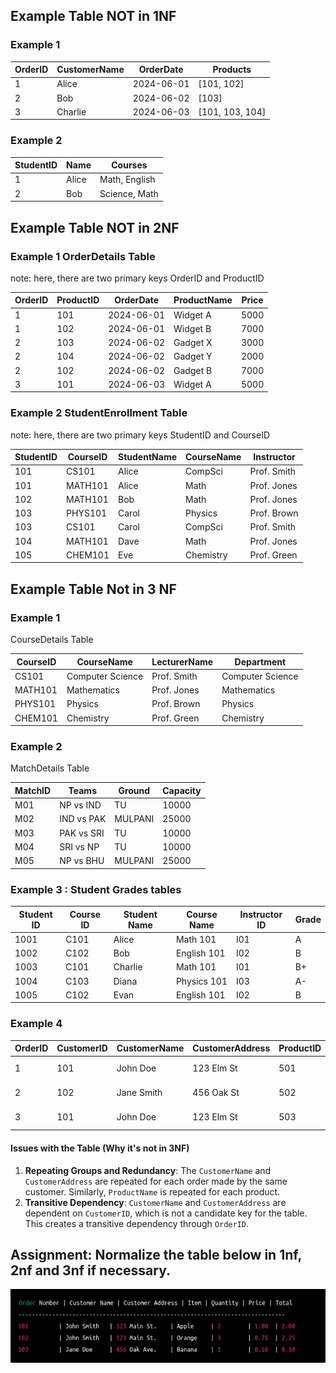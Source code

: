 ## Example Table NOT in 1NF

### Example 1

| OrderID | CustomerName | OrderDate   | Products            |
|---------|--------------|-------------|---------------------|
| 1       | Alice        | 2024-06-01  | [101, 102]          |
| 2       | Bob          | 2024-06-02  | [103]               |
| 3       | Charlie      | 2024-06-03  | [101, 103, 104]     |


### Example 2
StudentID | Name     | Courses
----------|----------|----------------------
1         | Alice    | Math, English
2         | Bob      | Science, Math


## Example Table NOT in 2NF 

### Example 1 OrderDetails Table
note: here, there are two primary keys OrderID and ProductID

| OrderID | ProductID | OrderDate   | ProductName   | Price  |
|---------|-----------|-------------|---------------|--------|
| 1       | 101       | 2024-06-01  | Widget A      | 5000   |
| 1       | 102       | 2024-06-01  | Widget B      | 7000   |
| 2       | 103       | 2024-06-02  | Gadget X      | 3000   |
| 2       | 104       | 2024-06-02  | Gadget Y      | 2000   |
| 2       | 102       | 2024-06-02  | Gadget B      | 7000   |
| 3       | 101       | 2024-06-03  | Widget A      | 5000   |

### Example 2 StudentEnrollment Table
note: here, there are two primary keys StudentID and CourseID

| StudentID | CourseID | StudentName | CourseName | Instructor  |
|-----------|----------|-------------|------------|-------------|
| 101       | CS101    | Alice       | CompSci    | Prof. Smith |
| 101       | MATH101  | Alice       | Math       | Prof. Jones |
| 102       | MATH101  | Bob         | Math       | Prof. Jones |
| 103       | PHYS101  | Carol       | Physics    | Prof. Brown |
| 103       | CS101    | Carol       | CompSci    | Prof. Smith |
| 104       | MATH101  | Dave        | Math       | Prof. Jones |
| 105       | CHEM101  | Eve         | Chemistry  | Prof. Green |


## Example Table Not in 3 NF

### Example 1
CourseDetails Table

| CourseID | CourseName       | LecturerName | Department       |
|----------|------------------|--------------|------------------|
| CS101    | Computer Science | Prof. Smith  | Computer Science |
| MATH101  | Mathematics      | Prof. Jones  | Mathematics      |
| PHYS101  | Physics          | Prof. Brown  | Physics          |
| CHEM101  | Chemistry        | Prof. Green  | Chemistry        |

### Example 2

MatchDetails Table

| MatchID  | Teams      | Ground  | Capacity  | 
|----------|------------|---------|-----------|
| M01      | NP vs IND  | TU      | 10000     |
| M02      | IND vs PAK | MULPANI | 25000     |
| M03      | PAK vs SRI | TU      | 10000     |
| M04      | SRI vs NP  | TU      | 10000     |
| M05      | NP vs BHU  | MULPANI | 25000     |


### Example 3 : Student Grades tables

| Student ID | Course ID | Student Name | Course Name  | Instructor ID | Grade |
|------------|-----------|--------------|--------------|---------------|-------|
| 1001       | C101      | Alice        | Math 101     | I01           | A     |
| 1002       | C102      | Bob          | English 101  | I02           | B     |
| 1003       | C101      | Charlie      | Math 101     | I01           | B+    |
| 1004       | C103      | Diana        | Physics 101  | I03           | A-    |
| 1005       | C102      | Evan         | English 101  | I02           | B     |

### Example 4
| OrderID | CustomerID | CustomerName | CustomerAddress | ProductID | ProductName | OrderDate | Quantity |
|---------|------------|--------------|-----------------|-----------|-------------|-----------|----------|
| 1       | 101        | John Doe     | 123 Elm St      | 501       | Widget A    | 2023-06-01| 2        |
| 2       | 102        | Jane Smith   | 456 Oak St      | 502       | Gadget B    | 2023-06-02| 1        |
| 3       | 101        | John Doe     | 123 Elm St      | 503       | Thingamajig | 2023-06-03| 5        |

#### Issues with the Table (Why it's not in 3NF)

1. **Repeating Groups and Redundancy**: The `CustomerName` and `CustomerAddress` are repeated for each order made by the same customer. Similarly, `ProductName` is repeated for each product.
2. **Transitive Dependency**: `CustomerName` and `CustomerAddress` are dependent on `CustomerID`, which is not a candidate key for the table. This creates a transitive dependency through `OrderID`.



## Assignment: Normalize the table below in 1nf, 2nf and 3nf if necessary.
<img src="../../Images/database/normalization_ex1.png" width=700>
